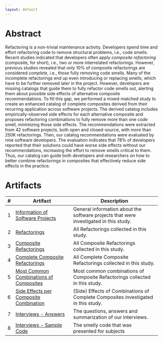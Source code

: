 ```yaml
---
layout: default
---
```


# Abstract

Refactoring is a non-trivial maintenance activity. Developers spend time and effort refactoring code to remove structural problems, i.e., code smells. Recent studies indicated that developers often apply *composite refactoring* (composite, for short), i.e., two or more interrelated refactorings. However, previous studies revealed that only 10% of composite refactorings are considered *complete*, i.e., those fully removing code smells. Many of the incomplete refactorings end up even introducing or replacing smells, which have to be further removed later in the project. However, developers are missing catalogs that guide them to fully refactor code smells out, alerting them about possible side effects of alternative composite recommendations. To fill this gap, we performed a mixed-matched study to create an enhanced catalog of complete composites derived from their recurring application across software projects. The derived catalog includes empirically-observed side effects for each alternative composite and proposes refactoring combinations to fully remove more than one code smell, minimizing those side effects. The recommendations were extracted from 42 software projects, both open and closed-source, with more than 250K refactorings. Then, our catalog recommendations were evaluated by nine software developers. The evaluation indicates that 78% of developers reported that their solutions could have worse side effects without our recommendations, increasing the effort to remove smells critical to them. Thus, our catalog can guide both developers and researchers on how to better combine refactorings in composites that effectively reduce side effects in the practice. 

# Artifacts

| #      | Artifact | Description |
| ----------- | ----------- | ----------- |
| 1      | [Information of Software Projects](https://github.com/compositerefactoring/site/raw/main/downloads/general-data-per-project.xlsx) | General information about the software projects that were investigated in this study. |
| 2      | [Refactorings](https://drive.google.com/drive/folders/1Bdaho1Vs4qDnwnu1CDW22meqw4F6JqyO?usp=sharing) | All Refactorings collected in this study. |
| 3      | [Composite Refactorings](https://drive.google.com/drive/folders/1pNI2LYNANySKazd3rSV_U9RRWrlq0trG?usp=sharing) | All Composite Refactorings collected in this study. |
| 4      | [Complete Composite Refactorings](https://drive.google.com/drive/folders/15Kx0cx2g3Qxl6FmT7CHhgQXcL2DMVvWL?usp=sharing) | All Complete Composite Refactorings collected in this study. |
| 5      | [Most Common Combinations of Composites](https://drive.google.com/drive/folders/1u3X0cYBeBXFnlo0XQaBfeO0LGz8RoxBE?usp=sharing) | Most common combinations of Composite Refactorings collected in this study. |
| 6      | [Side Effects per Composite Combination](https://drive.google.com/drive/folders/11GxQOSV_sZHRazXVfsOA_bn-jkUqpVMH?usp=sharing) |(Side) Effects of Combinations of Complete Composites investigated in this study. |
| 7      | [Interviews - Answers](https://docs.google.com/spreadsheets/d/1HPZH1xXrIFjvKNiEFoMq4c_5jDBSBa9s/edit?usp=sharing&ouid=112357502681826466479&rtpof=true&sd=true) | The questions, answers and summarization of our interviews. |
| 8      | [Interviews - Sample Code](https://drive.google.com/drive/folders/1NXPfASIfng0LD4nmbHnrMcS1C_uxWbG6?usp=sharing) | The smelly code that was presented for subjects |
